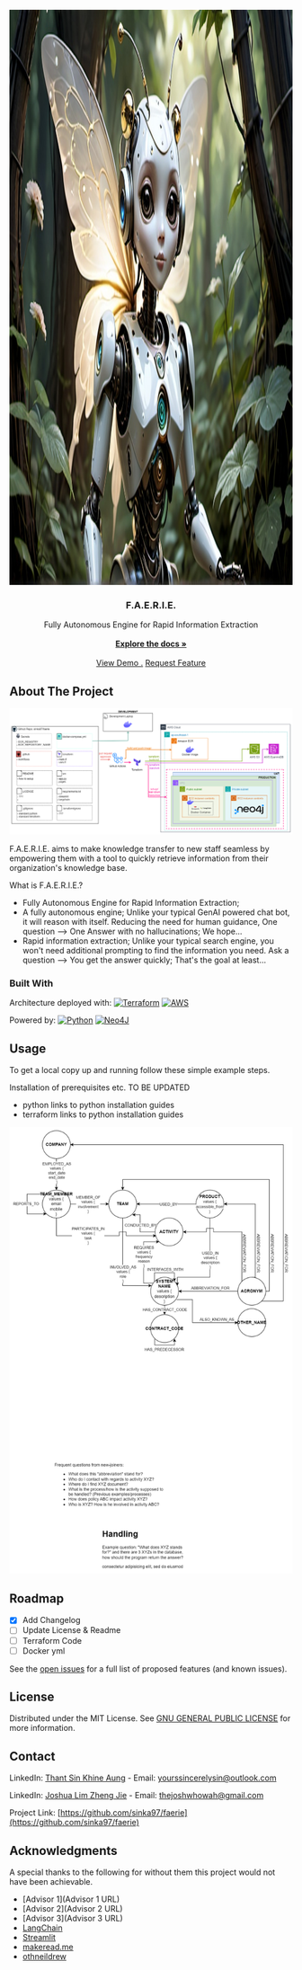
<br/>
<div align="center">
  <a href="https://github.com/sinka97/faerie">
    <img src="readme-images\FAERIE_Logo.jpg" alt="Logo" width="600" height="1024">
  </a>
<h3 align="center">F.A.E.R.I.E.</h3>
<p align="center">
Fully Autonomous Engine for Rapid Information Extraction
<br/>
<br/>
<!-- TODO: Update DOCS URL -->
<a href="https://www.google.com/docs_url"><strong>Explore the docs »</strong></a>
<br/>
<br/>
<!-- TODO: Update Demo URL -->
<a href="https://www.google.com/demo_url">View Demo .</a>
<!-- TODO: Update Request Feature URL -->
<a href="https://www.google.com/request_feature_url">Request Feature</a>
</p>
</div>

## About The Project

![FAERIE Architecture][faerie-architecture]


F.A.E.R.I.E. aims to make knowledge transfer to new staff seamless by empowering them with a tool to quickly retrieve information from their organization's knowledge base.

What is F.A.E.R.I.E.?

- Fully Autonomous Engine for Rapid Information Extraction; 
- A fully autonomous engine; Unlike your typical GenAI powered chat bot, it will reason with itself. Reducing the need for human guidance, One question --> One Answer with no hallucinations; We hope...
- Rapid information extraction; Unlike your typical search engine, you won't need additional prompting to find the information you need. Ask a question --> You get the answer quickly; That's the goal at least...

### Built With

Architecture deployed with:
[![Terraform](https://img.shields.io/badge/terraform-%235835CC.svg?style=for-the-badge&logo=terraform&logoColor=white)](https://www.terraform.io/)
[![AWS](https://img.shields.io/badge/AWS-%23FF9900.svg?style=for-the-badge&logo=amazon-aws&logoColor=white)](https://aws.amazon.com/)

Powered by:
[![Python](https://img.shields.io/badge/Python-3776AB?logo=python&logoColor=fff)](https://www.python.org/)
[![Neo4J](https://img.shields.io/badge/Neo4j-008CC1?logo=neo4j&logoColor=white)](https://neo4j.com/)


## Usage
<!-- TODO: Update Usage Steps -->
To get a local copy up and running follow these simple example steps.

Installation of prerequisites etc. TO BE UPDATED

- python
  links to python installation guides
- terraform
  links to python installation guides

![FAERIE Data Model][faerie-kg-datamodel]
  
## Roadmap
<!-- TODO: Update Roadmap -->

- [x] Add Changelog
- [ ] Update License & Readme
- [ ] Terraform Code
- [ ] Docker yml

See the [open issues](https://github.com/sinka97/faerie/issues) for a full list of proposed features (and known issues).
## License

Distributed under the MIT License. See [GNU GENERAL PUBLIC LICENSE](https://fsf.org/) for more information.
## Contact

LinkedIn: [Thant Sin Khine Aung](https://sg.linkedin.com/in/sinka97) - Email: yourssincerelysin@outlook.com

LinkedIn: [Joshua Lim Zheng Jie](https://sg.linkedin.com/in/joshualimzj99) - Email: thejoshwhowah@gmail.com


Project Link: [https://github.com/sinka97/faerie](https://github.com/sinka97/faerie)
## Acknowledgments

A special thanks to the following for without them this project would not have been achievable.


- [Advisor 1](Advisor 1 URL)
- [Advisor 2](Advisor 2 URL)
- [Advisor 3](Advisor 3 URL)
- [LangChain](https://www.langchain.com/)
- [Streamlit](https://streamlit.io/)
- [makeread.me](https://github.com/ShaanCoding/ReadME-Generator)
- [othneildrew](https://github.com/othneildrew/Best-README-Template)


<!-- MARKDOWN LINKS & IMAGES -->
<!-- https://www.markdownguide.org/basic-syntax/#reference-style-links -->
[faerie-architecture]: readme-images/FAERIE_Architecture.png
[faerie-kg-datamodel]: readme-images/FAERIE_KG_Datamodel.png